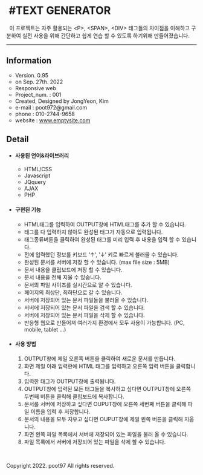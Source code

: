 <h1>&nbsp#TEXT GENERATOR</h1>
    <p>&nbsp 이 프로젝트는 자주 활용되는 &ltP&gt, &ltSPAN&gt, &ltDIV&gt 태그들의 차이점을 이해하고 구분하여 실전 사용을 위해 간단하고 쉽게 연습 할 수 있도록 하기위해
        만들어졌습니다.</p>
    <hr>
    </hr>
        <h2>Information</h2>
        <ul type="circle">
            <li>Version. 0.95</li>
            <li>on Sep. 27th. 2022</li>
            <li>Responsive web</li>
            <li>Project_num. : 001</li>
            <li>Created, Designed by JongYeon, Kim</li>
            <li>e-mail : poot972@gmail.com</li>
            <li>phone : 010-2744-9658</li>
            <li>website : <a href="" target="_blank">www.emptysite.com</a></li>
        </ul>
        <h2>Detail</h2>
        <ul>
            <li>
                <h4>사용된 언어&라이브러리</h4>
            </li>
            <ul type="circle">
                <li>HTML/CSS</li>
                <li>Javascript</li>
                <li>JQquery</li>
                <li>AJAX</li>
                <li>PHP</li>
            </ul>
            <li>
                <h4>구현된 기능</h4>
            </li>
            <ul type="circle">
                <li>HTML태그를 입력하여 OUTPUT창에 HTML태그를 추가 할 수 있습니다.</li>
                <li>태그를 다 입력하지 않아도 완성된 태그가 자동으로 입력됩니다.</li>
                <li>태그종류버튼을 클릭하여 완성된 태그를 미리 입력 후 내용을 입력 할 수 있습니다.</li>
                <li>전에 입력했던 정보를 키보드 '↑', '↓' 키로 빠르게 불러올 수 있습니다.</li>
                <li>완성된 문서를 서버에 저장 할 수 있습니다. (max file size : 5MB)</li>
                <li>문서 내용을 클립보드에 저장 할 수 있습니다.</li>
                <li>문서 내용을 전체 지울 수 있습니다.</li>
                <li>문서의 파일 사이즈를 실시간으로 알 수 있습니다.</li>
                <li>페이지의 최상단, 최하단으로 갈 수 있습니다.</li>
                <li>서버에 저장되어 있는 문서 파일들을 불러올 수 있습니다.</li>
                <li>서버에 저장되어 있는 문서 파일을 검색 할 수 있습니다.</li>
                <li>서버에 저장되어 있는 문서 파일을 삭제 할 수 있습니다.</li>
                <li>반응형 웹으로 만들어져 여러가지 환경에서 모두 사용이 가능합니다. (PC, mobile, tablet ...)</li>
            </ul>
	    <li>
                <h4>사용 방법</h4>
            </li>
	          <ol type="1">
                 <li>OUTPUT창에 제일 오른쪽 버튼을 클릭하여 새로운 문서를 만듭니다.</li>
                 <li>화면 제일 아래 입력란에 HTML 태그를 입력하고 오른쪽 입력 버튼을 클릭합니다.</li>
                 <li>입력한 태그가 OUTPUT창에 출력됩니다.</li>
                 <li>OUTPUT창에 입력된 모든 태그들을 복사하고 싶다면 OUTPUT창에 오른쪽 두번째 버튼을 클릭해 클립보드에 복사합니다.</li>
                 <li>문서를 서버에 저장하고 싶다면 OUPUT창에 오른쪽 세번째 버튼을 클릭해 파일 이름을 입력 후 저장합니다.</li>
                 <li>문서의 내용을 모두 지우고 싶다면 OUPUT창에 제일 왼쪽 버튼을 클릭해 지웁니다.</li>
                 <li>화면 왼쪽 파일 목록에서 서버에 저장되어 있는 파일을 불러 올 수 있습니다.</li>
                 <li>파일 목록에서 서버에 저장되어 있는 파일을 삭제 할 수 있습니다.</li>
            </ul>
        </ul>
        <br>
        
Copyright 2022. poot97 All rights reserved.
